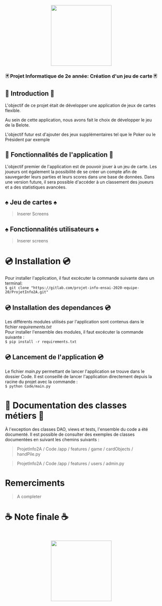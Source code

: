 <br />
<p align="center">
  <img width="200" src="https://gitlab.com/projet-info-ensai-2020-equipe-20/ProjetInfo2A/-/raw/master/graphics/1280px-Logo_ENSAI_2014.svg.png">
</p>
<h3 align="center">🃏 Projet Informatique de 2e année: Création d'un jeu de carte 🃏 </h3>


## 👾 Introduction 👾
L'objectif de ce projet était de développer une application de jeux de cartes flexible. 

Au sein de cette application, nous avons fait le choix de développer le jeu de la Belote. 

L'objectif futur est d'ajouter des jeux supplémentaires tel que le Poker ou le Président par exemple

## 👾 Fonctionnalités de l'application 👾
L'objectif premier de l'application est de pouvoir jouer à un jeu de carte. Les joueurs ont également la possibilité de se créer un compte afin de sauvegarder leurs parties et leurs scores dans une base de données. Dans une version future, il sera possible d'accéder à un classement des joueurs et a des statistiques avancées. 

## ♠️ Jeu de cartes ♠️
 > Inserer Screens

## ♠️ Fonctionnalités utilisateurs ♠️
 > Inserer screens 


# 💿 Installation 💿
Pour installer l'application, il faut excécuter la commande suivante dans un terminal:   
``` $ git clone "https://gitlab.com/projet-info-ensai-2020-equipe-20/ProjetInfo2A.git" ```

## 💿 Installation des dependances 💿
Les différents modules utilisés par l'application sont contenus dans le fichier *requirements.txt*  
Pour installer l'ensemble des modules, il faut excécuter la commande suivante :   
``` $ pip install -r requirements.txt ```
## 💿 Lancement de l'application 💿
Le fichier *main.py* permettant de lancer l'application se trouve dans le dossier Code. Il est conseillé de lancer l'application directement depuis la racine du projet avec la commande :   
``` $ python Code/main.py ```

# 📓 Documentation des classes métiers 📓
À l'exception des classes DAO, views et tests, l'ensemble du code a été documenté. Il est possible de consulter des exemples de classes documentées en suivant les chemins suivants :   
> ProjetInfo2A / Code /app / features / game / cardObjects / handPile.py

> ProjetInfo2A / Code /app / features / users / admin.py

# Remerciments 
> A completer

# ☕ Note finale ☕
<br />
<p align="center">
  <img width="200" src="https://gitlab.com/projet-info-ensai-2020-equipe-20/ProjetInfo2A/-/raw/master/graphics/coffee.gif">
</p>



